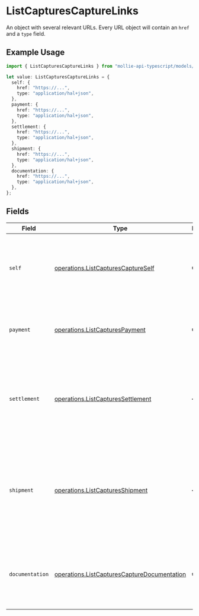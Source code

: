 # ListCapturesCaptureLinks

An object with several relevant URLs. Every URL object will contain an `href` and a `type` field.

## Example Usage

```typescript
import { ListCapturesCaptureLinks } from "mollie-api-typescript/models/operations";

let value: ListCapturesCaptureLinks = {
  self: {
    href: "https://...",
    type: "application/hal+json",
  },
  payment: {
    href: "https://...",
    type: "application/hal+json",
  },
  settlement: {
    href: "https://...",
    type: "application/hal+json",
  },
  shipment: {
    href: "https://...",
    type: "application/hal+json",
  },
  documentation: {
    href: "https://...",
    type: "application/hal+json",
  },
};
```

## Fields

| Field                                                                                                                                     | Type                                                                                                                                      | Required                                                                                                                                  | Description                                                                                                                               |
| ----------------------------------------------------------------------------------------------------------------------------------------- | ----------------------------------------------------------------------------------------------------------------------------------------- | ----------------------------------------------------------------------------------------------------------------------------------------- | ----------------------------------------------------------------------------------------------------------------------------------------- |
| `self`                                                                                                                                    | [operations.ListCapturesCaptureSelf](../../models/operations/listcapturescaptureself.md)                                                  | :heavy_check_mark:                                                                                                                        | In v2 endpoints, URLs are commonly represented as objects with an `href` and `type` field.                                                |
| `payment`                                                                                                                                 | [operations.ListCapturesPayment](../../models/operations/listcapturespayment.md)                                                          | :heavy_check_mark:                                                                                                                        | The API resource URL of the [payment](get-payment) that this capture belongs to.                                                          |
| `settlement`                                                                                                                              | [operations.ListCapturesSettlement](../../models/operations/listcapturessettlement.md)                                                    | :heavy_minus_sign:                                                                                                                        | The API resource URL of the [settlement](get-settlement) this capture has been settled with. Not present if<br/>not yet settled.          |
| `shipment`                                                                                                                                | [operations.ListCapturesShipment](../../models/operations/listcapturesshipment.md)                                                        | :heavy_minus_sign:                                                                                                                        | The API resource URL of the [shipment](get-shipment) this capture is associated with. Not present if<br/>it isn't associated with a shipment. |
| `documentation`                                                                                                                           | [operations.ListCapturesCaptureDocumentation](../../models/operations/listcapturescapturedocumentation.md)                                | :heavy_check_mark:                                                                                                                        | In v2 endpoints, URLs are commonly represented as objects with an `href` and `type` field.                                                |